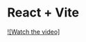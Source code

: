 # React + Vite

[![Watch the video]]([https://www.youtube.com/watch?v=VIDEO_ID](https://youtu.be/RnI-w8G5Jo0))
